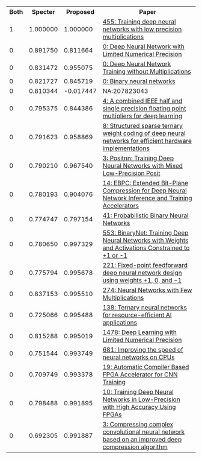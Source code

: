 <html><table><tr>
<th>Both</th>
<th>Specter</th>
<th>Proposed</th>
<th>Paper</th>
</tr>
<tr>
<td>1</td>
<td>1.000000</td>
<td>1.000000</td>
<td><a href="https://www.semanticscholar.org/paper/1b82d54e9a3b06c603d7987ba3ecf437425f6330">455: Training deep neural networks with low precision multiplications</a></td>
</tr>
<tr>
<td>0</td>
<td>0.891750</td>
<td>0.811664</td>
<td><a href="https://www.semanticscholar.org/paper/e868522bc8be783c94ad0a521f733c23788fd15e">0: Deep Neural Network with Limited Numerical Precision</a></td>
</tr>
<tr>
<td>0</td>
<td>0.831472</td>
<td>0.955075</td>
<td><a href="https://www.semanticscholar.org/paper/975c6722d610b7d81a10016314774bfaa67ecefb">0: Deep Neural Network Training without Multiplications</a></td>
</tr>
<tr>
<td>0</td>
<td>0.821727</td>
<td>0.845719</td>
<td><a href="https://www.semanticscholar.org/paper/ac72d7117d6168c92479948c9cf64f3a9a4a25e2">0: Binary neural networks</a></td>
</tr>
<tr>
<td>0</td>
<td>0.810344</td>
<td>-0.017447</td>
<td>NA:207823043</td>
</tr>
<tr>
<td>0</td>
<td>0.795375</td>
<td>0.844386</td>
<td><a href="https://www.semanticscholar.org/paper/726624c11575609b71c30e72c05eecd11f5b23b5">4: A combined IEEE half and single precision floating point multipliers for deep learning</a></td>
</tr>
<tr>
<td>0</td>
<td>0.791623</td>
<td>0.958869</td>
<td><a href="https://www.semanticscholar.org/paper/121e95444c4aef9cbb563534c3a008ae8029c6e5">8: Structured sparse ternary weight coding of deep neural networks for efficient hardware implementations</a></td>
</tr>
<tr>
<td>0</td>
<td>0.790210</td>
<td>0.967540</td>
<td><a href="https://www.semanticscholar.org/paper/dd34ef3f290c396deb12c781209d5e48e08e5d27">3: Positnn: Training Deep Neural Networks with Mixed Low-Precision Posit</a></td>
</tr>
<tr>
<td>0</td>
<td>0.780193</td>
<td>0.904076</td>
<td><a href="https://www.semanticscholar.org/paper/cf05c1b30389f2ab9d4dd95f2f7b101f2b7c5d14">14: EBPC: Extended Bit-Plane Compression for Deep Neural Network Inference and Training Accelerators</a></td>
</tr>
<tr>
<td>0</td>
<td>0.774747</td>
<td>0.797154</td>
<td><a href="https://www.semanticscholar.org/paper/430fab50a7e21dc5fb9324bf96bfa94ad52324d4">41: Probabilistic Binary Neural Networks</a></td>
</tr>
<tr>
<td>0</td>
<td>0.780650</td>
<td>0.997329</td>
<td><a href="https://www.semanticscholar.org/paper/123ae35aa7d6838c817072032ce5615bb891652d">553: BinaryNet: Training Deep Neural Networks with Weights and Activations Constrained to +1 or -1</a></td>
</tr>
<tr>
<td>0</td>
<td>0.775794</td>
<td>0.995678</td>
<td><a href="https://www.semanticscholar.org/paper/a4db2d26b5d169de6b64de361dc7d4fd5b1f61a3">221: Fixed-point feedforward deep neural network design using weights +1, 0, and −1</a></td>
</tr>
<tr>
<td>0</td>
<td>0.837153</td>
<td>0.995510</td>
<td><a href="https://www.semanticscholar.org/paper/67c191bcce6821f736798cb9b31472bcdd1e52a6">274: Neural Networks with Few Multiplications</a></td>
</tr>
<tr>
<td>0</td>
<td>0.725066</td>
<td>0.995488</td>
<td><a href="https://www.semanticscholar.org/paper/f73e69f2376e793590aa751effd05aef57c639ff">138: Ternary neural networks for resource-efficient AI applications</a></td>
</tr>
<tr>
<td>0</td>
<td>0.815288</td>
<td>0.995019</td>
<td><a href="https://www.semanticscholar.org/paper/b7cf49e30355633af2db19f35189410c8515e91f">1478: Deep Learning with Limited Numerical Precision</a></td>
</tr>
<tr>
<td>0</td>
<td>0.751544</td>
<td>0.993749</td>
<td><a href="https://www.semanticscholar.org/paper/fbeaa499e10e98515f7e1c4ad89165e8c0677427">681: Improving the speed of neural networks on CPUs</a></td>
</tr>
<tr>
<td>0</td>
<td>0.709749</td>
<td>0.993378</td>
<td><a href="https://www.semanticscholar.org/paper/b277541bbb619e05cc0cf98bc04ff75fd1d4fd1f">19: Automatic Compiler Based FPGA Accelerator for CNN Training</a></td>
</tr>
<tr>
<td>0</td>
<td>0.798488</td>
<td>0.991895</td>
<td><a href="https://www.semanticscholar.org/paper/d8621ff8ada87922eec2d0cf4ee7928f13ced8d3">10: Training Deep Neural Networks in Low-Precision with High Accuracy Using FPGAs</a></td>
</tr>
<tr>
<td>0</td>
<td>0.692305</td>
<td>0.991887</td>
<td><a href="https://www.semanticscholar.org/paper/fe53d7bfbd1f81260c0fe7e7551dbbe2ce837b92">3: Compressing complex convolutional neural network based on an improved deep compression algorithm</a></td>
</tr>
</table></html>
